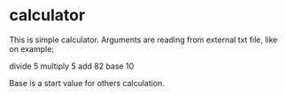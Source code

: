 # calculator

This is simple calculator. Arguments are reading from external txt file, like on example: 

divide 5
multiply 5
add 82
base 10
 
Base is a start value for others calculation. 
 
